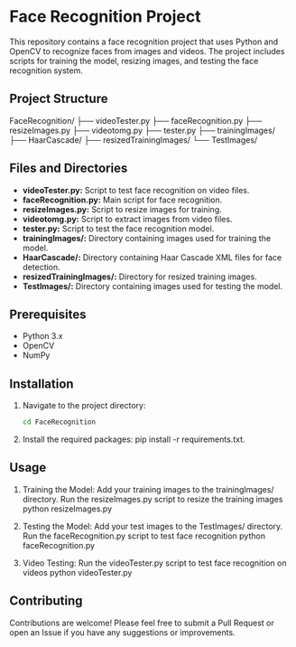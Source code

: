 # Face Recognition Project

This repository contains a face recognition project that uses Python and OpenCV to recognize faces from images and videos. The project includes scripts for training the model, resizing images, and testing the face recognition system.

## Project Structure

FaceRecognition/
├── videoTester.py
├── faceRecognition.py
├── resizeImages.py
├── videotomg.py
├── tester.py
├── trainingImages/
├── HaarCascade/
├── resizedTrainingImages/
└── TestImages/


## Files and Directories

- **videoTester.py:** Script to test face recognition on video files.
- **faceRecognition.py:** Main script for face recognition.
- **resizeImages.py:** Script to resize images for training.
- **videotomg.py:** Script to extract images from video files.
- **tester.py:** Script to test the face recognition model.
- **trainingImages/:** Directory containing images used for training the model.
- **HaarCascade/:** Directory containing Haar Cascade XML files for face detection.
- **resizedTrainingImages/:** Directory for resized training images.
- **TestImages/:** Directory containing images used for testing the model.

## Prerequisites

- Python 3.x
- OpenCV
- NumPy

## Installation

1. Navigate to the project directory:
   ```bash
   cd FaceRecognition

2. Install the required packages:
  pip install -r requirements.txt.

## Usage
1. Training the Model:
  Add your training images to the trainingImages/ directory.
  Run the resizeImages.py script to resize the training images
  python resizeImages.py

2. Testing the Model:
  Add your test images to the TestImages/ directory.
  Run the faceRecognition.py script to test face recognition
  python faceRecognition.py

3. Video Testing:
  Run the videoTester.py script to test face recognition on videos
  python videoTester.py


## Contributing
Contributions are welcome! Please feel free to submit a Pull Request or open an Issue if you have any suggestions or improvements.



